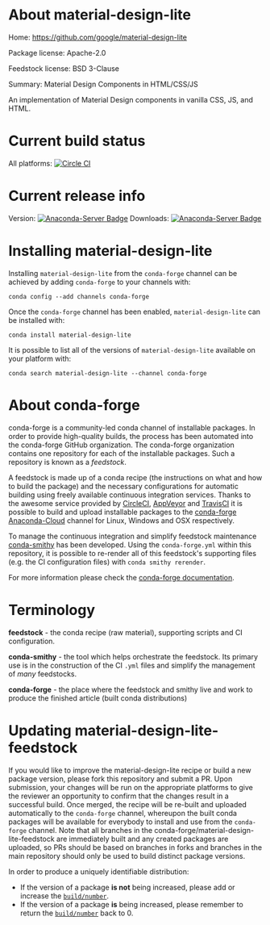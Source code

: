 About material-design-lite
==========================

Home: https://github.com/google/material-design-lite

Package license: Apache-2.0

Feedstock license: BSD 3-Clause

Summary: Material Design Components in HTML/CSS/JS

An implementation of Material Design components in vanilla CSS, JS, and HTML.


Current build status
====================

All platforms: [![Circle CI](https://circleci.com/gh/conda-forge/material-design-lite-feedstock.svg?style=shield)](https://circleci.com/gh/conda-forge/material-design-lite-feedstock)

Current release info
====================
Version: [![Anaconda-Server Badge](https://anaconda.org/conda-forge/material-design-lite/badges/version.svg)](https://anaconda.org/conda-forge/material-design-lite)
Downloads: [![Anaconda-Server Badge](https://anaconda.org/conda-forge/material-design-lite/badges/downloads.svg)](https://anaconda.org/conda-forge/material-design-lite)

Installing material-design-lite
===============================

Installing `material-design-lite` from the `conda-forge` channel can be achieved by adding `conda-forge` to your channels with:

```
conda config --add channels conda-forge
```

Once the `conda-forge` channel has been enabled, `material-design-lite` can be installed with:

```
conda install material-design-lite
```

It is possible to list all of the versions of `material-design-lite` available on your platform with:

```
conda search material-design-lite --channel conda-forge
```


About conda-forge
=================

conda-forge is a community-led conda channel of installable packages.
In order to provide high-quality builds, the process has been automated into the
conda-forge GitHub organization. The conda-forge organization contains one repository
for each of the installable packages. Such a repository is known as a *feedstock*.

A feedstock is made up of a conda recipe (the instructions on what and how to build
the package) and the necessary configurations for automatic building using freely
available continuous integration services. Thanks to the awesome service provided by
[CircleCI](https://circleci.com/), [AppVeyor](http://www.appveyor.com/)
and [TravisCI](https://travis-ci.org/) it is possible to build and upload installable
packages to the [conda-forge](https://anaconda.org/conda-forge)
[Anaconda-Cloud](http://docs.anaconda.org/) channel for Linux, Windows and OSX respectively.

To manage the continuous integration and simplify feedstock maintenance
[conda-smithy](http://github.com/conda-forge/conda-smithy) has been developed.
Using the ``conda-forge.yml`` within this repository, it is possible to re-render all of
this feedstock's supporting files (e.g. the CI configuration files) with ``conda smithy rerender``.

For more information please check the [conda-forge documentation](https://conda-forge.org/docs/).

Terminology
===========

**feedstock** - the conda recipe (raw material), supporting scripts and CI configuration.

**conda-smithy** - the tool which helps orchestrate the feedstock.
                   Its primary use is in the construction of the CI ``.yml`` files
                   and simplify the management of *many* feedstocks.

**conda-forge** - the place where the feedstock and smithy live and work to
                  produce the finished article (built conda distributions)


Updating material-design-lite-feedstock
=======================================

If you would like to improve the material-design-lite recipe or build a new
package version, please fork this repository and submit a PR. Upon submission,
your changes will be run on the appropriate platforms to give the reviewer an
opportunity to confirm that the changes result in a successful build. Once
merged, the recipe will be re-built and uploaded automatically to the
`conda-forge` channel, whereupon the built conda packages will be available for
everybody to install and use from the `conda-forge` channel.
Note that all branches in the conda-forge/material-design-lite-feedstock are
immediately built and any created packages are uploaded, so PRs should be based
on branches in forks and branches in the main repository should only be used to
build distinct package versions.

In order to produce a uniquely identifiable distribution:
 * If the version of a package **is not** being increased, please add or increase
   the [``build/number``](http://conda.pydata.org/docs/building/meta-yaml.html#build-number-and-string).
 * If the version of a package **is** being increased, please remember to return
   the [``build/number``](http://conda.pydata.org/docs/building/meta-yaml.html#build-number-and-string)
   back to 0.